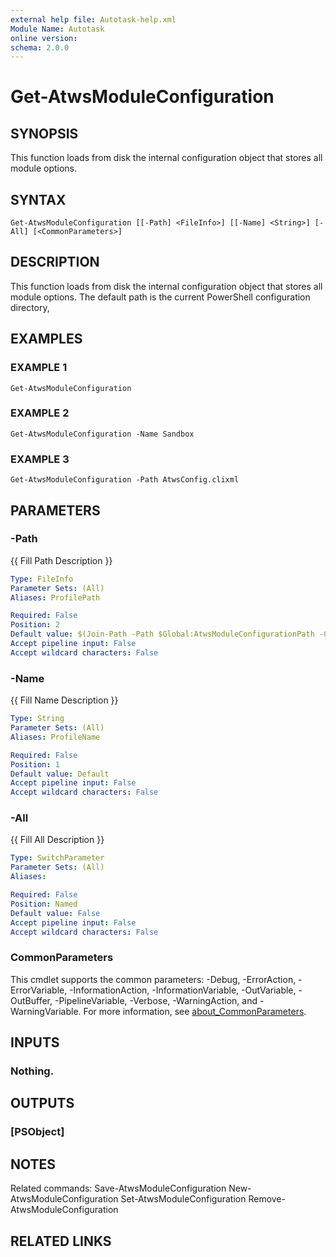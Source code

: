 ```yaml
---
external help file: Autotask-help.xml
Module Name: Autotask
online version:
schema: 2.0.0
---
```


# Get-AtwsModuleConfiguration

## SYNOPSIS
This function loads from disk the internal configuration object that stores all module options.

## SYNTAX

```
Get-AtwsModuleConfiguration [[-Path] <FileInfo>] [[-Name] <String>] [-All] [<CommonParameters>]
```

## DESCRIPTION
This function loads from disk the internal configuration object that stores all module options.
The default path is the current PowerShell configuration directory,

## EXAMPLES

### EXAMPLE 1
```
Get-AtwsModuleConfiguration
```

### EXAMPLE 2
```
Get-AtwsModuleConfiguration -Name Sandbox
```

### EXAMPLE 3
```
Get-AtwsModuleConfiguration -Path AtwsConfig.clixml
```

## PARAMETERS

### -Path
{{ Fill Path Description }}

```yaml
Type: FileInfo
Parameter Sets: (All)
Aliases: ProfilePath

Required: False
Position: 2
Default value: $(Join-Path -Path $Global:AtwsModuleConfigurationPath -ChildPath AtwsConfig.clixml)
Accept pipeline input: False
Accept wildcard characters: False
```

### -Name
{{ Fill Name Description }}

```yaml
Type: String
Parameter Sets: (All)
Aliases: ProfileName

Required: False
Position: 1
Default value: Default
Accept pipeline input: False
Accept wildcard characters: False
```

### -All
{{ Fill All Description }}

```yaml
Type: SwitchParameter
Parameter Sets: (All)
Aliases:

Required: False
Position: Named
Default value: False
Accept pipeline input: False
Accept wildcard characters: False
```

### CommonParameters
This cmdlet supports the common parameters: -Debug, -ErrorAction, -ErrorVariable, -InformationAction, -InformationVariable, -OutVariable, -OutBuffer, -PipelineVariable, -Verbose, -WarningAction, and -WarningVariable. For more information, see [about_CommonParameters](http://go.microsoft.com/fwlink/?LinkID=113216).

## INPUTS

### Nothing.
## OUTPUTS

### [PSObject]
## NOTES
Related commands:
Save-AtwsModuleConfiguration
New-AtwsModuleConfiguration
Set-AtwsModuleConfiguration
Remove-AtwsModuleConfiguration

## RELATED LINKS
